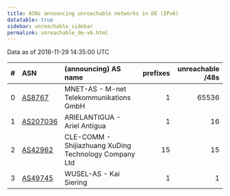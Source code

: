 ```yaml
---
title: ASNs announcing unreachable networks in DE (IPv6)
datatable: true
sidebar: unreachable_sidebar
permalink: unreachable_de-v6.html
---
```


Data as of 2018-11-29 14:35:00 UTC


<div class="datatable-begin"></div>

|   # | ASN                                      | (announcing) AS name                                  |   prefixes |   unreachable /48s |
|----:|:-----------------------------------------|:------------------------------------------------------|-----------:|-------------------:|
|   0 | [AS8767](unreachable_AS8767-v6.html)     | MNET-AS - M-net Telekommunikations GmbH               |          1 |              65536 |
|   1 | [AS207036](unreachable_AS207036-v6.html) | ARIELANTIGUA - Ariel Antigua                          |          1 |                 16 |
|   2 | [AS42962](unreachable_AS42962-v6.html)   | CLE-COMM - Shijiazhuang XuDing Technology Company Ltd |         15 |                 15 |
|   3 | [AS49745](unreachable_AS49745-v6.html)   | WUSEL-AS - Kai Siering                                |          1 |                  1 |

<div class="datatable-end"></div>